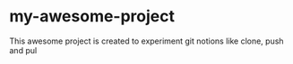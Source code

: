 # my-awesome-project


This awesome project is created to experiment git notions like clone, push and pul
